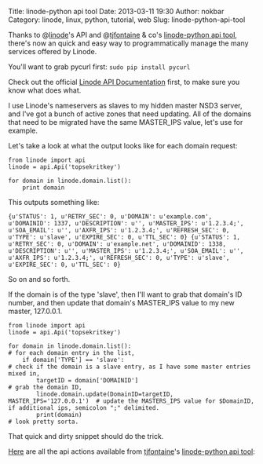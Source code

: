 Title: linode-python api tool
Date: 2013-03-11 19:30
Author: nokbar
Category: linode, linux, python, tutorial, web
Slug: linode-python-api-tool

Thanks to @[linode][]'s API and @[tjfontaine][] & co's [linode-python
api tool][], there's now an quick and easy way to programmatically
manage the many services offered by Linode.  
<!--more-->  
You'll want to grab pycurl first: `sudo pip install pycurl`

Check out the official [Linode API Documentation][] first, to make sure
you know what does what.

I use Linode's nameservers as slaves to my hidden master NSD3 server,
and I've got a bunch of active zones that need updating. All of the
domains that need to be migrated have the same MASTER\_IPS value, let's
use for example.

Let's take a look at what the output looks like for each domain request:

    from linode import api
    linode = api.Api('topsekritkey')

    for domain in linode.domain.list():
        print domain

This outputs something like:

`{u'STATUS': 1, u'RETRY_SEC': 0, u'DOMAIN': u'example.com', u'DOMAINID': 1337, u'DESCRIPTION': u'', u'MASTER_IPS': u'1.2.3.4;', u'SOA_EMAIL': u'', u'AXFR_IPS': u'1.2.3.4;', u'REFRESH_SEC': 0, u'TYPE': u'slave', u'EXPIRE_SEC': 0, u'TTL_SEC': 0} {u'STATUS': 1, u'RETRY_SEC': 0, u'DOMAIN': u'example.net', u'DOMAINID': 1338, u'DESCRIPTION': u'', u'MASTER_IPS': u'1.2.3.4;', u'SOA_EMAIL': u'', u'AXFR_IPS': u'1.2.3.4;', u'REFRESH_SEC': 0, u'TYPE': u'slave', u'EXPIRE_SEC': 0, u'TTL_SEC': 0}`

So on and so forth.

If the domain is of the type 'slave', then I'll want to grab that
domain's ID number, and then update that domain's MASTER\_IPS value to
my new master, 127.0.0.1.

    from linode import api
    linode = api.Api('topsekritkey')

    for domain in linode.domain.list():                                      # for each domain entry in the list,
        if domain['TYPE'] == 'slave':                                        # check if the domain is a slave entry, as I have some master entries mixed in,
            targetID = domain['DOMAINID']                                    # grab the domain ID,
            linode.domain.update(DomainID=targetID, MASTER_IPS='127.0.0.1')  # update the MASTERS_IPS value for $DomainID, if additional ips, semicolon ";" delimited.
            print(domain)                                                    # look pretty sorta.

That quick and dirty snippet should do the trick.

[Here][] are all the api actions available from [tjfontaine][]'s
[linode-python api tool][]:

  [linode]: http://www.linode.com/?r=a4cabf720dc4beb8628b63538a4b18aab7d0ed80
    "linode.com"
  [tjfontaine]: https://github.com/tjfontaine "tjfontaine on github"
  [linode-python api tool]: https://github.com/tjfontaine/linode-python
    "linode-python on github"
  [Linode API Documentation]: http://www.linode.com/api/
    "linode api documentation"
  [Here]: http://p.voltaire.sh/3 "linode api actions"
